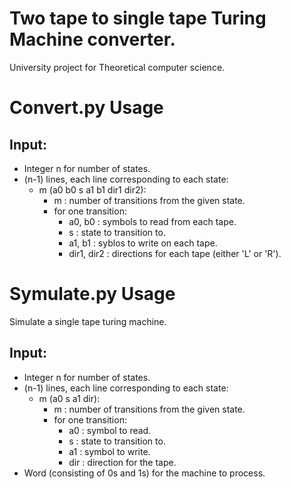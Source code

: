 # Two tape to single tape Turing Machine converter.
University project for Theoretical computer science.

# Convert.py Usage
## Input:
- Integer n for number of states.
- (n-1) lines, each line corresponding to each state:
  - m (a0 b0 s a1 b1 dir1 dir2):
    - m : number of transitions from the given state.
    - for one transition:
      - a0, b0 : symbols to read from each tape.
      - s : state to transition to.
      - a1, b1 : syblos to write on each tape.
      - dir1, dir2 : directions for each tape (either 'L' or 'R').

# Symulate.py Usage
Simulate a single tape turing machine.
## Input:
- Integer n for number of states.
- (n-1) lines, each line corresponding to each state:
  - m (a0 s a1 dir):
    - m : number of transitions from the given state.
    - for one transition:
      - a0 : symbol to read.
      - s : state to transition to.
      - a1 : symbol to write.
      - dir : direction for the tape.
 - Word (consisting of 0s and 1s) for the machine to process.

